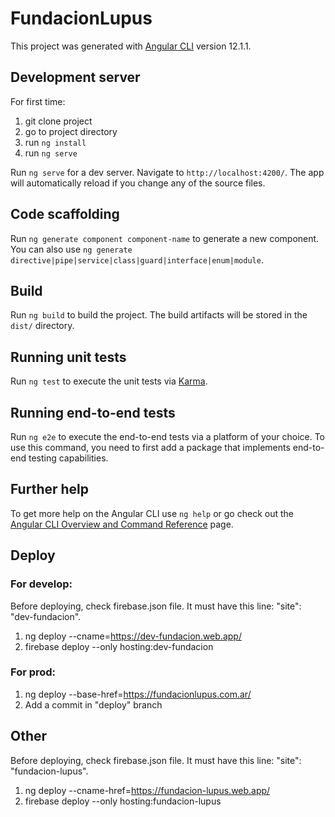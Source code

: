 # FundacionLupus

This project was generated with [Angular CLI](https://github.com/angular/angular-cli) version 12.1.1.

## Development server

For first time:
1. git clone project
2. go to project directory
3. run `ng install`
4. run `ng serve`

Run `ng serve` for a dev server. Navigate to `http://localhost:4200/`. The app will automatically reload if you change any of the source files.

## Code scaffolding

Run `ng generate component component-name` to generate a new component. You can also use `ng generate directive|pipe|service|class|guard|interface|enum|module`.

## Build

Run `ng build` to build the project. The build artifacts will be stored in the `dist/` directory.

## Running unit tests

Run `ng test` to execute the unit tests via [Karma](https://karma-runner.github.io).

## Running end-to-end tests

Run `ng e2e` to execute the end-to-end tests via a platform of your choice. To use this command, you need to first add a package that implements end-to-end testing capabilities.

## Further help

To get more help on the Angular CLI use `ng help` or go check out the [Angular CLI Overview and Command Reference](https://angular.io/cli) page.


## Deploy

### For develop:
Before deploying, check firebase.json file. It must have this line: "site": "dev-fundacion".
1. ng deploy --cname=https://dev-fundacion.web.app/
2. firebase deploy --only hosting:dev-fundacion

### For prod:
1. ng deploy --base-href=https://fundacionlupus.com.ar/
2. Add a commit in "deploy" branch

## Other
Before deploying, check firebase.json file. It must have this line: "site": "fundacion-lupus".
1. ng deploy --cname-href=https://fundacion-lupus.web.app/
2. firebase deploy --only hosting:fundacion-lupus
